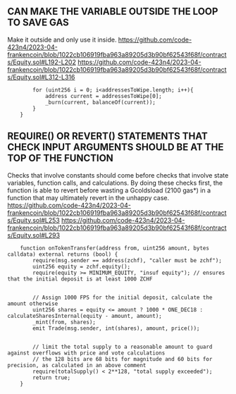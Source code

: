 ## CAN MAKE THE VARIABLE OUTSIDE THE LOOP TO SAVE GAS
Make it outside and only use it inside.
https://github.com/code-423n4/2023-04-frankencoin/blob/1022cb106919fba963a89205d3b90bf62543f68f/contracts/Equity.sol#L192-L202
https://github.com/code-423n4/2023-04-frankencoin/blob/1022cb106919fba963a89205d3b90bf62543f68f/contracts/Equity.sol#L312-L316

```
        for (uint256 i = 0; i<addressesToWipe.length; i++){
            address current = addressesToWipe[0];
            _burn(current, balanceOf(current));
        }
    }
```
## REQUIRE() OR REVERT() STATEMENTS THAT CHECK INPUT ARGUMENTS SHOULD BE AT THE TOP OF THE FUNCTION
Checks that involve constants should come before checks that involve state variables, function calls, and calculations. 
By doing these checks first, the function is able to revert before wasting a Gcoldsload (2100 gas*) in a function that may ultimately revert in the unhappy case.
https://github.com/code-423n4/2023-04-frankencoin/blob/1022cb106919fba963a89205d3b90bf62543f68f/contracts/Equity.sol#L253
https://github.com/code-423n4/2023-04-frankencoin/blob/1022cb106919fba963a89205d3b90bf62543f68f/contracts/Equity.sol#L293
```
    function onTokenTransfer(address from, uint256 amount, bytes calldata) external returns (bool) {
        require(msg.sender == address(zchf), "caller must be zchf");
        uint256 equity = zchf.equity();
        require(equity >= MINIMUM_EQUITY, "insuf equity"); // ensures that the initial deposit is at least 1000 ZCHF


        // Assign 1000 FPS for the initial deposit, calculate the amount otherwise
        uint256 shares = equity <= amount ? 1000 * ONE_DEC18 : calculateSharesInternal(equity - amount, amount);
        _mint(from, shares);
        emit Trade(msg.sender, int(shares), amount, price());


        // limit the total supply to a reasonable amount to guard against overflows with price and vote calculations
        // the 128 bits are 68 bits for magnitude and 60 bits for precision, as calculated in an above comment
        require(totalSupply() < 2**128, "total supply exceeded");
        return true;
    }
```














